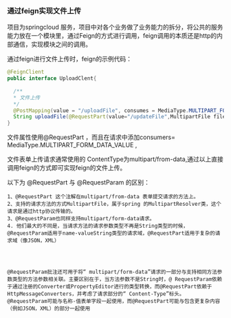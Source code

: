 ### 通过feign实现文件上传

项目为springcloud 服务，项目中对各个业务做了业务能力的拆分，将公共的服务能力放在一个模块里，通过Feign的方式进行调用，feign调用的本质还是http的内部通信，实现模块之间的调用。

通过feign进行文件上传时，feign的示例代码：

```java
@FeignClient
public interface UploadClent{
  
  /**
  * 文件上传
  */
  @PostMapping(value = "/uploadFile", consumes = MediaType.MULTIPART_FORM_DATA_VALUE)
  String uploadFile(@RequestPart(value="/updateFile",MultipartFile file,, @RequestParam String uploadPath));
}

```

文件属性使用@RequestPart ，而且在请求中添加consumers= MediaType.MULTIPART_FORM_DATA_VALUE ,

文件表单上传请求通常使用的 ContentType为multipart/from-data,通过以上直接调用feign的方式即可实现feign的文件上传。

以下为 @RequestPart 与 @RequestParam 的区别：

```text
1、@RequestPart 这个注解在multipart/from-data 表单提交请求的方法上。
2、支持的请求方法的方式MultipartFile，属于spring 的MultipartResolver类，这个请求是通过http协议传输的。
3、@RequestParam也同样支持multipart/form-data请求。
4. 他们最大的不同是，当请求方法的请求参数类型不再是String类型的时候，@RequestParam适用于name-valueString类型的请求域，@RequestPart适用于复杂的请求域（像JSON，XML）




@RequestParam批注还可用于将“ multipart/form-data”请求的一部分与支持相同方法参数类型的方法参数相关联。主要区别在于，当方法参数不是String时，@ RequestParam依赖于通过注册的Converter或PropertyEditor进行的类型转换，而@RequestPart依赖于HttpMessageConverters，并考虑了请求部分的“ Content-Type”标头。@RequestParam可能与名称-值表单字段一起使用，而@RequestPart可能与包含更复杂内容（例如JSON，XML）的部分一起使用
```

